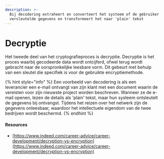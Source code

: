 ```yaml
---
description: >-
  Bij decodering extraheert en converteert het systeem of de gebruiker de
  versleutelde gegevens en transformeert het naar 'plain' tekst
---
```


# Decryptie

Het tweede deel van het cryptografieproces is decryptie. Decryptie is het proces waarbij gecodeerde data wordt ontcijferd, ofwel terug wordt gebracht naar de oorspronkelijke leesbare vorm. Dit gebeurt met behulp van een sleutel die specifiek is voor de gebruikte encryptiemethode.

{% hint style="info" %}
Een voorbeeld van decodering is als een leverancier een e-mail ontvangt van zijn klant met een document waarin de vereisten voor zijn nieuwste project worden beschreven. Wanneer ze de e-mail openen, lezen de details als 'plain' tekst, maar hun systeem ontsleutelt de gegevens bij ontvangst. Tijdens het reizen over het netwerk zijn de gegevens onleesbaar, waardoor het intellectuele eigendom van de twee bedrijven wordt beschermd.
{% endhint %}

#### Resources

* [https://www.indeed.com/career-advice/career-development/decryption-vs-encryption](https://www.indeed.com/career-advice/career-development/decryption-vs-encryption)
